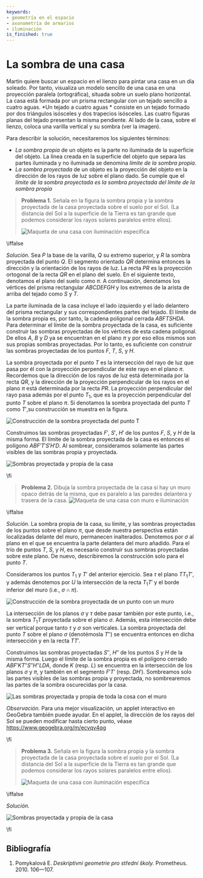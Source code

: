 ```yaml
---
keywords:
- geometría en el espacio
- axonometría de armarios
- iluminación
is_finished: true
---
```


# La sombra de una casa

Martin quiere buscar un espacio en el lienzo para pintar una casa en un día soleado. Por tanto, visualiza un modelo sencillo de una casa en una proyección paralela (ortográfica), situada sobre un suelo plano horizontal. La casa está formada por un prisma rectangular con un tejado sencillo a cuatro aguas. 
*Un tejado a cuatro aguas * consiste en un tejado formado por dos triángulos isósceles y dos trapecios isósceles. Las cuatro figuras planas del tejado presentan la misma pendiente. Al lado de la casa, sobre el lienzo, coloca una varilla vertical y su sombra (ver la imagen).

Para describir la solución, necesitaremos los siguientes términos:

* *La sombra propia* de un objeto es la parte no iluminada de la superficie del objeto. La línea creada en la superficie del objeto que separa las partes iluminada y no iluminada se denomina *límite de la sombra propia*.
* *La sombra proyectada* de un objeto es la proyección del objeto en la dirección de los rayos de luz sobre el plano dado. Se cumple que el  *límite de la sombra proyectada es la sombra proyectada del límite de la sombra propia*

>**Problema 1.** Señala en la figura la sombra propia y la sombra proyectada de la casa proyectada sobre el suelo por el Sol. (La distancia del Sol a la superficie de la Tierra es tan grande que podemos considerar los rayos solares paralelos entre ellos).
>
>![Maqueta de una casa con iluminación específica](math4you_00017_zadani_a.jpg)

\iffalse

*Solución.* Sea $P$ la base de la varilla, $Q$ su extremo superior, y $R$ la sombra proyectada del punto $Q$.
El segmento orientado $QR$ determina entonces la dirección y la orientación de los rayos de luz. La recta $PR$ es la proyección ortogonal de la recta $QR$ en el plano del suelo. En el siguiente texto, denotamos el plano del suelo como $\pi$. A continuación, denotamos los vértices del prisma rectangular $ABCDEFGH$ y los extremos de la arista de arriba del tejado como $S$ y $T$.

La parte iluminada de la casa incluye el lado izquierdo y el lado delantero del prisma rectangular y sus correspondientes partes del tejado. El límite de la sombra propia es, por tanto, la cadena poligonal cerrada $ABFTSHDA$.
Para determinar el límite de la sombra proyectada de la casa, es suficiente construir las sombras proyectadas de los vértices de esta cadena poligonal. De ellos $A$, $B$ y $D$ ya se encuentran en el plano $\pi$
y por eso ellos mismos son sus propias sombras proyectadas. Por lo tanto, es suficiente con construir las sombras proyectadas de los puntos $F$, $T$, $S$, y $H$.

La sombra proyectada por el punto $T$ es la intersección del rayo de luz que pasa por él con la proyección perpendicular de este rayo en el plano $\pi$. Recordemos que la dirección de los rayos de luz está determinada por la recta $QR$, y la dirección de la proyección perpendicular de los rayos en el plano $\pi$ está determinada por la recta $PR$.
La proyección perpendicular del rayo pasa además por el punto $T_1$,
que es la proyección perpendicular del punto $T$ sobre el plano $\pi$.
Si denotamos la sombra proyectada del punto $T$ como $T'$,su construcción se muestra en la figura.

![Construcción de la sombra proyectada del punto $T$](math4you_00017_reseni_a1.jpg)

Construimos las sombras proyectadas $F'$, $S'$, $H'$ de los puntos  $F$, $S$,
y $H$ de la misma forma.
El límite de la sombra proyectada de la casa es entonces el polígono $ABF'T'S'H'D$. 
Al sombrear, consideramos solamente las partes visibles de las sombras propia y proyectada.

![Sombras proyectada y propia de la casa](math4you_00017_reseni_a2.jpg)

\fi

> **Problema 2.** Dibuja la sombra proyectada de la casa si hay un muro opaco detrás de la misma, que es paralelo a las paredes delantera y trasera de la casa.
  ![Maqueta de una casa con muro e iluminación](math4you_00017_zadani_b.jpg)

\iffalse

*Solución.* La sombra propia de la casa, su límite, y las sombras proyectadas de los puntos sobre el plano $\pi$, que desde nuestra perspectiva están localizadas delante del muro, permanecen inalterados. Denotemos por $\sigma$
al plano en el que se encuentra la parte delantera del muro añadido. Para el trío de puntos $T$, $S$, y $H$, es necesario construir sus sombras proyectadas sobre este plano. De nuevo, describiremos la construcción solo para el punto $T$.

Consideramos los puntos $T_1$ y $T'$ del anterior ejercicio. Sea $\tau$ el plano $TT_1T'$, y además denotemos por $U$ la intersección de la recta $T_1T'$ 
y el borde inferior del muro (i.e., $\sigma\cap\pi$).

![Construcción de la sombra proyectada de un punto con un muro](math4you_00017_reseni_b1.jpg)

La intersección de los planos $\sigma$ y $\tau$ debe pasar también por este punto, i.e., la sombra $T_1T$ proyectada sobre el plano $\sigma$.
Además, esta intersección debe ser vertical porque tanto $\tau$ y
$\sigma$ son verticales.
La sombra proyectada del punto $T$ sobre el plano $\sigma$ (denotémosla $T''$)
se encuentra entonces en dicha intersección y en la recta $TT'$.

Construimos las sombras proyectadas $S''$, $H''$ de los puntos $S$ y $H$
de la misma forma. Luego el límite de la sombra propia es el polígono cerrado $ABF'KT''S''H''LDA$, donde $K$ (resp. $L$) se encuentra en la intersección de los planos $\sigma$ y $\pi$, y también en el segmento $F'T'$ (resp. $DH'$).  Sombreamos solo las partes visibles de las sombras propia y proyectada, no sombrearemos las partes de la sombra oscurecidas por la casa.

![Las sombras proyectada y propia de toda la cosa con el muro](math4you_00017_reseni_b2.jpg)

*Observación.* Para una mejor visualización, un applet interactivo en GeoGebra también puede ayudar.  En el applet, la dirección de los rayos del Sol se pueden modificar hasta cierto punto, véase https://www.geogebra.org/m/ecyqv4qg

\fi

>**Problema 3.** Señala en la figura la sombra propia y la sombra proyectada de la casa proyectada sobre el suelo por el Sol. (La distancia del Sol a la superficie de la Tierra es tan grande que podemos considerar los rayos solares paralelos entre ellos).
>
>![Maqueta de una casa con iluminación específica](00017_obr7.jpg)

\iffalse

*Solución.*

![Sombras proyectada y propia de la casa](00017_obr8.jpg)

\fi

## Bibliografía

1. Pomykalová E. *Deskriptivní geometrie pro střední školy.* Prometheus. 2010. 106—107.

